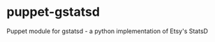 puppet-gstatsd
==============

Puppet module for gstatsd - a python implementation of Etsy's StatsD
